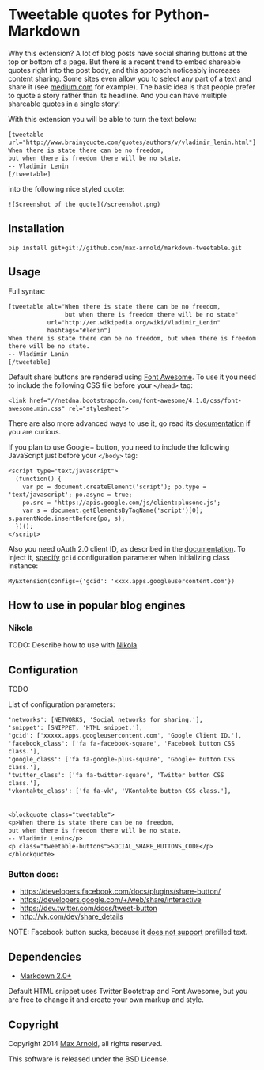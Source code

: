 # Tweetable quotes for Python-Markdown

Why this extension? A lot of blog posts have social sharing buttons at the top or bottom of a page. But there is a recent trend to embed shareable quotes right into the post body, and this approach noticeably increases content sharing. Some sites even allow you to select any part of a text and share it (see [medium.com](https://medium.com/life-learning/7-reasons-why-you-will-never-do-anything-amazing-with-your-life-2a1841f1335d) for example). The basic idea is that people prefer to quote a story rather than its headline. And you can have multiple shareable quotes in a single story!

With this extension you will be able to turn the text below:

    [tweetable url="http://www.brainyquote.com/quotes/authors/v/vladimir_lenin.html"]
    When there is state there can be no freedom,
    but when there is freedom there will be no state.
    -- Vladimir Lenin
    [/tweetable]

into the following nice styled quote:

    ![Screenshot of the quote](/screenshot.png)

## Installation

    pip install git+git://github.com/max-arnold/markdown-tweetable.git


## Usage

Full syntax:

    [tweetable alt="When there is state there can be no freedom,
                    but when there is freedom there will be no state"
               url="http://en.wikipedia.org/wiki/Vladimir_Lenin"
               hashtags="#lenin"]
    When there is state there can be no freedom, but when there is freedom there will be no state.
    -- Vladimir Lenin
    [/tweetable]

Default share buttons are rendered using [Font Awesome](http://fontawesome.io). To use it you need to include the following CSS file before your `</head>` tag:

    <link href="//netdna.bootstrapcdn.com/font-awesome/4.1.0/css/font-awesome.min.css" rel="stylesheet">

There are also more advanced ways to use it, go read its [documentation](http://fontawesome.io/get-started/) if you are curious.

If you plan to use Google+ button, you need to include the following JavaScript just before your `</body>` tag:

    <script type="text/javascript">
      (function() {
        var po = document.createElement('script'); po.type = 'text/javascript'; po.async = true;
        po.src = 'https://apis.google.com/js/client:plusone.js';
        var s = document.getElementsByTagName('script')[0]; s.parentNode.insertBefore(po, s);
      })();
    </script>

Also you need oAuth 2.0 client ID, as described in the [documentation](https://developers.google.com/+/web/share/interactive#adding_the_share_button_to_your_page). To inject it, [specify](http://pythonhosted.org/Markdown/reference.html#extensions) `gcid` configuration parameter when initializing class instance:

    MyExtension(configs={'gcid': 'xxxx.apps.googleusercontent.com'})


## How to use in popular blog engines

### Nikola

TODO: Describe how to use with [Nikola](http://getnikola.com/)

## Configuration

TODO

List of configuration parameters:

    'networks': [NETWORKS, 'Social networks for sharing.'],
    'snippet': [SNIPPET, 'HTML snippet.'],
    'gcid': ['xxxxx.apps.googleusercontent.com', 'Google Client ID.'],
    'facebook_class': ['fa fa-facebook-square', 'Facebook button CSS class.'],
    'google_class': ['fa fa-google-plus-square', 'Google+ button CSS class.'],
    'twitter_class': ['fa fa-twitter-square', 'Twitter button CSS class.'],
    'vkontakte_class': ['fa fa-vk', 'VKontakte button CSS class.'],


    <blockquote class="tweetable">
    <p>When there is state there can be no freedom,
    but when there is freedom there will be no state.
    -- Vladimir Lenin</p>
    <p class="tweetable-buttons">SOCIAL_SHARE_BUTTONS_CODE</p>
    </blockquote>


### Button docs:

* https://developers.facebook.com/docs/plugins/share-button/
* https://developers.google.com/+/web/share/interactive
* https://dev.twitter.com/docs/tweet-button
* http://vk.com/dev/share_details

NOTE: Facebook button sucks, because it [does not support](http://stackoverflow.com/questions/20956229/has-facebook-sharer-php-changed-to-no-longer-accept-detailed-parameters) prefilled text.


## Dependencies

* [Markdown 2.0+](http://pythonhosted.org/Markdown/)

Default HTML snippet uses Twitter Bootstrap and Font Awesome, but you are free to change it and create your own markup and style.

## Copyright

Copyright 2014 [Max Arnold](http://ar0.me/blog/en/), all rights reserved.

This software is released under the BSD License.
